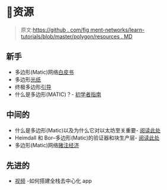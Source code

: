 # 👀资源

> 原文:[https://github . com/fig ment-networks/learn-tutorials/blob/master/polygon/resources . MD](https://github.com/figment-networks/learn-tutorials/blob/master/polygon/resources.md)

## 新手

*   多边形(Matic)网络[白皮书](https://github.com/maticnetwork/whitepaper)
*   多边形[光纸](https://polygon.technology/lightpaper-polygon.pdf)
*   终极多边形[引导](https://kriptomat.io/polygon/)
*   什么是多边形(MATIC)？- [初学者指南](https://www.blocmates.com/blogmates/what-is-polygon-matic)

## 中间的

*   什么是多边形(Matic)以及为什么它对以太坊至关重要- [阅读此处](https://decrypt.co/resources/what-is-polygon-matic-and-why-it-matters-for-ethereum)
*   Heimdall 和 Bor–多边形(Matic)的验证器和块生产层- [阅读此处](https://blog.polygon.technology/heimdall-and-bor-1f8f881cd6a4)
*   多边形(Matic)网络[赌注经济](https://blog.polygon.technology/matic-network-staking-economics-7439571f2784)

## 先进的

*   [视频](https://youtu.be/QAO7YxF7hSk) -如何搭建全栈去中心化 app